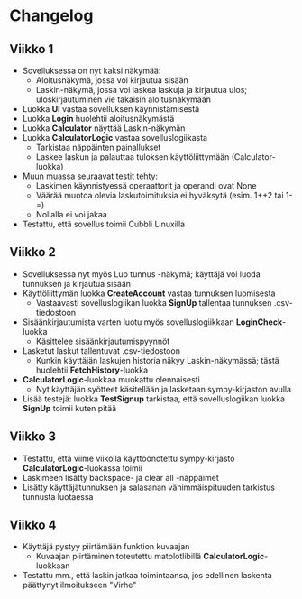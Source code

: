 # Changelog

## Viikko 1

- Sovelluksessa on nyt kaksi näkymää:
  - Aloitusnäkymä, jossa voi kirjautua sisään
  - Laskin-näkymä, jossa voi laskea laskuja ja kirjautua ulos; uloskirjautuminen vie takaisin aloitusnäkymään
- Luokka **UI** vastaa sovelluksen käynnistämisestä
- Luokka **Login** huolehtii aloitusnäkymästä
- Luokka **Calculator** näyttää Laskin-näkymän
- Luokka **CalculatorLogic** vastaa sovelluslogiikasta
  - Tarkistaa näppäinten painallukset
  - Laskee laskun ja palauttaa tuloksen käyttöliittymään (Calculator-luokka)
- Muun muassa seuraavat testit tehty:
  - Laskimen käynnistyessä operaattorit ja operandi ovat None
  - Väärää muotoa olevia laskutoimituksia ei hyväksytä (esim. 1++2 tai 1-=)
  - Nollalla ei voi jakaa
- Testattu, että sovellus toimii Cubbli Linuxilla

## Viikko 2
- Sovelluksessa nyt myös Luo tunnus -näkymä; käyttäjä voi luoda tunnuksen ja kirjautua sisään
- Käyttöliittymän luokka **CreateAccount** vastaa tunnuksen luomisesta
  - Vastaavasti sovelluslogiikan luokka **SignUp** tallentaa tunnuksen .csv-tiedostoon
- Sisäänkirjautumista varten luotu myös sovelluslogiikkaan **LoginCheck**-luokka
  - Käsittelee sisäänkirjautumispyynnöt
- Lasketut laskut tallentuvat .csv-tiedostoon
  - Kunkin käyttäjän laskujen historia näkyy Laskin-näkymässä; tästä huolehtii **FetchHistory**-luokka
- **CalculatorLogic**-luokkaa muokattu olennaisesti
  - Nyt käyttäjän syötteet käsitellään ja lasketaan sympy-kirjaston avulla
- Lisää testejä: luokka **TestSignup** tarkistaa, että sovelluslogiikan luokka **SignUp** toimii kuten pitää

## Viikko 3
- Testattu, että viime viikolla käyttöönotettu sympy-kirjasto **CalculatorLogic**-luokassa toimii
- Laskimeen lisätty backspace- ja clear all -näppäimet
- Lisätty käyttäjätunnuksen ja salasanan vähimmäispituuden tarkistus tunnusta luotaessa

## Viikko 4
- Käyttäjä pystyy piirtämään funktion kuvaajan
  - Kuvaajan piirtäminen toteutettu matplotlibillä **CalculatorLogic**-luokkaan
- Testattu mm., että laskin jatkaa toimintaansa, jos edellinen laskenta päättynyt ilmoitukseen "Virhe"
